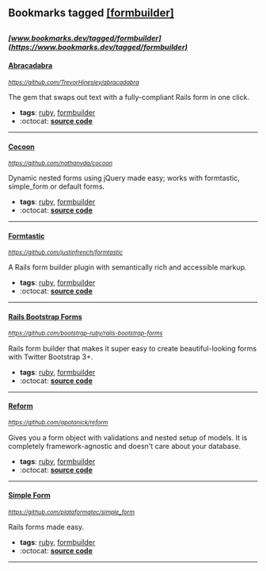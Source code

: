 ## Bookmarks tagged [[formbuilder]](https://www.bookmarks.dev?q=[formbuilder])

_<sup><sup>[www.bookmarks.dev/tagged/formbuilder](https://www.bookmarks.dev/tagged/formbuilder)</sup></sup>_
---
#### [Abracadabra](https://github.com/TrevorHinesley/abracadabra)
_<sup>https://github.com/TrevorHinesley/abracadabra</sup>_

The gem that swaps out text with a fully-compliant Rails form in one click.
* **tags**: [ruby](../tagged/ruby.md), [formbuilder](../tagged/formbuilder.md)
* :octocat: **[source code](https://github.com/TrevorHinesley/abracadabra)**
---
#### [Cocoon](https://github.com/nathanvda/cocoon)
_<sup>https://github.com/nathanvda/cocoon</sup>_

Dynamic nested forms using jQuery made easy; works with formtastic, simple_form or default forms.
* **tags**: [ruby](../tagged/ruby.md), [formbuilder](../tagged/formbuilder.md)
* :octocat: **[source code](https://github.com/nathanvda/cocoon)**
---
#### [Formtastic](https://github.com/justinfrench/formtastic)
_<sup>https://github.com/justinfrench/formtastic</sup>_

A Rails form builder plugin with semantically rich and accessible markup.
* **tags**: [ruby](../tagged/ruby.md), [formbuilder](../tagged/formbuilder.md)
* :octocat: **[source code](https://github.com/justinfrench/formtastic)**
---
#### [Rails Bootstrap Forms](https://github.com/bootstrap-ruby/rails-bootstrap-forms)
_<sup>https://github.com/bootstrap-ruby/rails-bootstrap-forms</sup>_

Rails form builder that makes it super easy to create beautiful-looking forms with Twitter Bootstrap 3+.
* **tags**: [ruby](../tagged/ruby.md), [formbuilder](../tagged/formbuilder.md)
* :octocat: **[source code](https://github.com/bootstrap-ruby/rails-bootstrap-forms)**
---
#### [Reform](https://github.com/apotonick/reform)
_<sup>https://github.com/apotonick/reform</sup>_

Gives you a form object with validations and nested setup of models. It is completely framework-agnostic and doesn't care about your database.
* **tags**: [ruby](../tagged/ruby.md), [formbuilder](../tagged/formbuilder.md)
* :octocat: **[source code](https://github.com/apotonick/reform)**
---
#### [Simple Form](https://github.com/plataformatec/simple_form)
_<sup>https://github.com/plataformatec/simple_form</sup>_

Rails forms made easy.
* **tags**: [ruby](../tagged/ruby.md), [formbuilder](../tagged/formbuilder.md)
* :octocat: **[source code](https://github.com/plataformatec/simple_form)**
---

